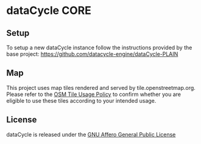 # dataCycle CORE

## Setup

To setup a new dataCycle instance follow the instructions provided by the base project:
https://github.com/datacycle-engine/dataCycle-PLAIN

## Map

This project uses map tiles rendered and served by tile.openstreetmap.org. Please refer to the [OSM Tile Usage Policy](https://operations.osmfoundation.org/policies/tiles/) to confirm whether you are eligible to use these tiles according to your intended usage.

## License

dataCycle is released under the [GNU Affero General Public License](https://www.gnu.org/licenses/agpl-3.0-standalone.html)
